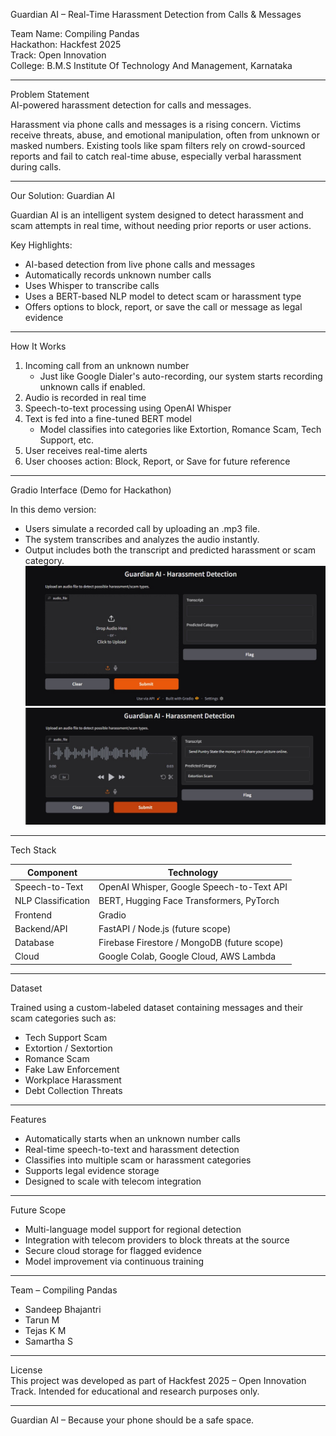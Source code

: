 Guardian AI – Real-Time Harassment Detection from Calls & Messages

Team Name: Compiling Pandas  
Hackathon: Hackfest 2025  
Track: Open Innovation  
College: B.M.S Institute Of Technology And Management, Karnataka

---

Problem Statement  
AI-powered harassment detection for calls and messages.

Harassment via phone calls and messages is a rising concern. Victims receive threats, abuse, and emotional manipulation, often from unknown or masked numbers. Existing tools like spam filters rely on crowd-sourced reports and fail to catch real-time abuse, especially verbal harassment during calls.

---

Our Solution: Guardian AI  

Guardian AI is an intelligent system designed to detect harassment and scam attempts in real time, without needing prior reports or user actions.

Key Highlights:
- AI-based detection from live phone calls and messages  
- Automatically records unknown number calls  
- Uses Whisper to transcribe calls  
- Uses a BERT-based NLP model to detect scam or harassment type  
- Offers options to block, report, or save the call or message as legal evidence  

---

How It Works

1. Incoming call from an unknown number  
   - Just like Google Dialer's auto-recording, our system starts recording unknown calls if enabled.  
2. Audio is recorded in real time  
3. Speech-to-text processing using OpenAI Whisper  
4. Text is fed into a fine-tuned BERT model  
   - Model classifies into categories like Extortion, Romance Scam, Tech Support, etc.  
5. User receives real-time alerts  
6. User chooses action: Block, Report, or Save for future reference  

---

Gradio Interface (Demo for Hackathon)

In this demo version:
- Users simulate a recorded call by uploading an .mp3 file.
- The system transcribes and analyzes the audio instantly.
- Output includes both the transcript and predicted harassment or scam category.
![Guardian AI UI](WhatsApp%20Image%202025-04-20%20at%2001.04.55_055f70ec.jpg)
![Guardian AI UI](WhatsApp%20Image%202025-04-20%20at%2001.20.47_e4477967.jpg
)

---

Tech Stack

Component            | Technology  
--------------------|-----------------------------  
Speech-to-Text      | OpenAI Whisper, Google Speech-to-Text API  
NLP Classification  | BERT, Hugging Face Transformers, PyTorch  
Frontend            | Gradio  
Backend/API         | FastAPI / Node.js (future scope)  
Database            | Firebase Firestore / MongoDB (future scope)  
Cloud               | Google Colab, Google Cloud, AWS Lambda  

---

Dataset

Trained using a custom-labeled dataset containing messages and their scam categories such as:
- Tech Support Scam  
- Extortion / Sextortion  
- Romance Scam  
- Fake Law Enforcement  
- Workplace Harassment  
- Debt Collection Threats  

---

Features

- Automatically starts when an unknown number calls  
- Real-time speech-to-text and harassment detection  
- Classifies into multiple scam or harassment categories  
- Supports legal evidence storage  
- Designed to scale with telecom integration  

---

Future Scope

- Multi-language model support for regional detection  
- Integration with telecom providers to block threats at the source  
- Secure cloud storage for flagged evidence  
- Model improvement via continuous training  

---

Team – Compiling Pandas  
- Sandeep Bhajantri  
- Tarun M  
- Tejas K M  
- Samartha S  

---

License  
This project was developed as part of Hackfest 2025 – Open Innovation Track. Intended for educational and research purposes only.

---

Guardian AI – Because your phone should be a safe space.
